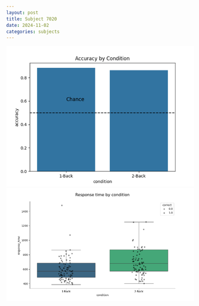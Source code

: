 ```yaml
---
layout: post
title: Subject 7020
date: 2024-11-02
categories: subjects
---
```


![](data/7020/run-2/7020_ATS_acc.png)
![](data/7020/run-2/7020_ATS_rt.png)
